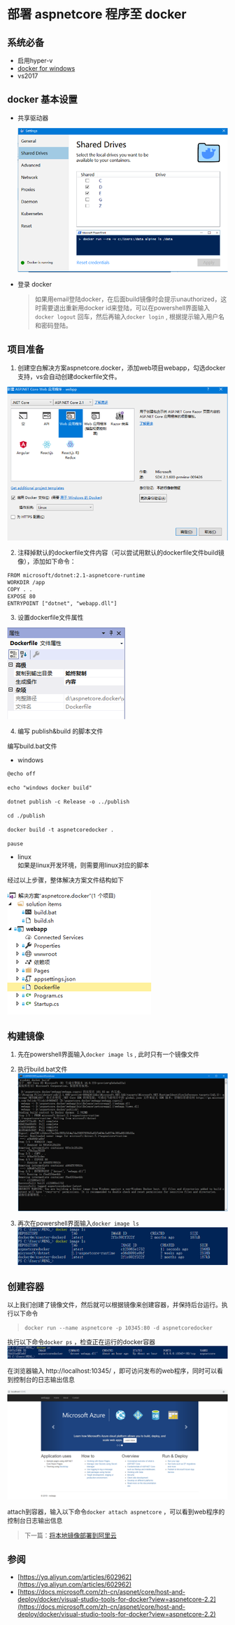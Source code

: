 # 部署 aspnetcore 程序至 docker

## 系统必备

- 启用hyper-v
- [docker for windows](https://docs.docker.com/docker-for-windows/install/)
- vs2017

## docker 基本设置

- 共享驱动器  

  ![image lost](./content/捕获03.PNG)

- 登录 docker  
  > 如果用email登陆docker，在后面build镜像时会提示unauthorized，这时需要退出重新用docker id来登陆，可以在powershell界面输入`docker logout` 回车，然后再输入`docker login` , 根据提示输入用户名和密码登陆。

## 项目准备

1. 创建空白解决方案aspnetcore.docker，添加web项目webapp，勾选docker支持，vs会自动创建dockerfile文件。

  ![image lost](./content/捕获04.PNG)

2. 注释掉默认的dockerfile文件内容（可以尝试用默认的dockerfile文件build镜像），添加如下命令：

```code
FROM microsoft/dotnet:2.1-aspnetcore-runtime
WORKDIR /app
COPY . .
EXPOSE 80
ENTRYPOINT ["dotnet", "webapp.dll"]
```

3. 设置dockerfile文件属性

![image lost](./content/捕获05.PNG)

4. 编写 publish&build 的脚本文件

编写build.bat文件

- windows

```code
@echo off

echo "windows docker build"

dotnet publish -c Release -o ../publish

cd ./publish

docker build -t aspnetcoredocker .

pause
```
 
- linux  
  如果是linux开发环境，则需要用linux对应的脚本

经过以上步骤，整体解决方案文件结构如下

![image lost](./content/捕获06.PNG)

## 构建镜像

1. 先在powershell界面输入`docker image ls` ,  此时只有一个镜像文件

2. 执行build.bat文件
   ![image lost](./content/捕获01.PNG)

3. 再次在powershell界面输入`docker image ls`  
   ![image lost](./content/捕获02.PNG)

## 创建容器

  以上我们创建了镜像文件，然后就可以根据镜像来创建容器，并保持后台运行。执行以下命令  
  > `docker run --name aspnetcore -p 10345:80 -d aspnetcoredocker`

  执行以下命令`docker ps` ，检查正在运行的docker容器
   ![image lost](./content/捕获07.PNG)

  在浏览器输入 http://localhost:10345/ ，即可访问发布的web程序，同时可以看到控制台的日志输出信息

  ![image lost](./content/捕获08.PNG)

  attach到容器，输入以下命令`docker attach aspnetcore` ，可以看到web程序的控制台日志输出信息

>下一篇：[将本地镜像部署到阿里云](/docs/docker/02.md)

## 参阅

- [https://yq.aliyun.com/articles/602962](https://yq.aliyun.com/articles/602962)
- [https://docs.microsoft.com/zh-cn/aspnet/core/host-and-deploy/docker/visual-studio-tools-for-docker?view=aspnetcore-2.2](https://docs.microsoft.com/zh-cn/aspnet/core/host-and-deploy/docker/visual-studio-tools-for-docker?view=aspnetcore-2.2)